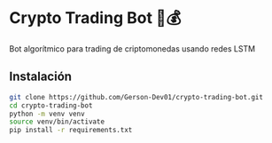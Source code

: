 # Crypto Trading Bot 🤖💰

Bot algorítmico para trading de criptomonedas usando redes LSTM

## Instalación
```bash
git clone https://github.com/Gerson-Dev01/crypto-trading-bot.git
cd crypto-trading-bot
python -m venv venv
source venv/bin/activate
pip install -r requirements.txt